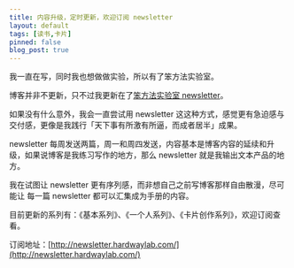 ```yaml
---
title: 内容升级，定时更新，欢迎订阅 newsletter
layout: default
tags: [读书,卡片]
pinned: false
blog_post: true
---
```



我一直在写，同时我也想做做实验，所以有了笨方法实验室。

博客并非不更新，只不过我更新在了[笨方法实验室 newsletter](http://newsletter.hardwaylab.com/)。

如果没有什么意外，我会一直尝试用 newsletter 这这种方式，感觉更有急迫感与交付感，更像是我践行「天下事有所激有所逼，而成者居半」成果。

newsletter 每周发送两篇，周一和周四发送，内容基本是博客内容的延续和升级，如果说博客是我练习写作的地方，那么 newsletter 就是我输出文本产品的地方。

我在试图让 newsletter 更有序列感，而非想自己之前写博客那样自由散漫，尽可能让 每一篇 newsletter 都可以汇集成为手册的内容。
 
目前更新的系列有：《基本系列》、《一个人系列》、《卡片创作系列》，欢迎订阅查看。

订阅地址：[http://newsletter.hardwaylab.com/](http://newsletter.hardwaylab.com/)